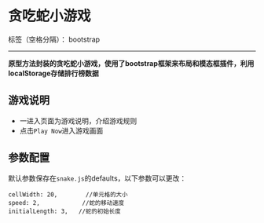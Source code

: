 ﻿# 贪吃蛇小游戏

标签（空格分隔）： bootstrap

---

**原型方法封装的贪吃蛇小游戏，使用了bootstrap框架来布局和模态框插件，利用localStorage存储排行榜数据**

## 游戏说明

 - 一进入页面为游戏说明，介绍游戏规则
 - 点击`Play Now`进入游戏画面

## 参数配置

默认参数保存在`snake.js`的defaults，以下参数可以更改：

    cellWidth: 20,        //单元格的大小
    speed: 2,            //蛇的移动速度
    initialLength: 3,   //蛇的初始长度


 



